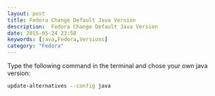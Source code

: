 ```yaml
---
layout: post
title: Fedora Change Default Java Version
description:  Fedora Change Default Java Version
date: 2015-05-24 23:58
keywords: [java,Fedora,Versions]
category: "Fedora"
---
```


Type the following command in the terminal and chose your own java version:

```sh
update-alternatives --config java
```
